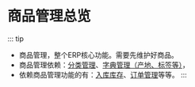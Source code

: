 # 商品管理总览

::: tip
- 商品管理，整个ERP核心功能。需要先维护好商品。
- 商品管理依赖：[分类管理](../basic/category)、[字典管理（产地、标签等）](../basic/dict)，
- 依赖商品管理功能的有：[入库库存](../stock/stockIn)、[订单管理](../order/order)等等。
:::
